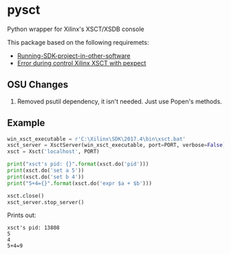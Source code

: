 # pysct
Python wrapper for Xilinx's XSCT/XSDB console

This package based on the following requiremets:
 - [Running-SDK-project-in-other-software][1]
 - [Error during control Xilinx XSCT with pexpect][2]

## OSU Changes

1. Removed psutil dependency, it isn't needed. Just use Popen's methods.
 
## Example

```python
win_xsct_executable = r'C:\Xilinx\SDK\2017.4\bin\xsct.bat'
xsct_server = XsctServer(win_xsct_executable, port=PORT, verbose=False)
xsct = Xsct('localhost', PORT)

print("xsct's pid: {}".format(xsct.do('pid')))
print(xsct.do('set a 5'))
print(xsct.do('set b 4'))
print("5+4={}".format(xsct.do('expr $a + $b')))

xsct.close()
xsct_server.stop_server()
```

Prints out:
```
xsct's pid: 13808
5
4
5+4=9

```
 
 
[1]: https://forums.xilinx.com/t5/Embedded-Development-Tools/Running-SDK-project-in-other-software/td-p/885535
[2]: https://stackoverflow.com/q/58733494/2506522